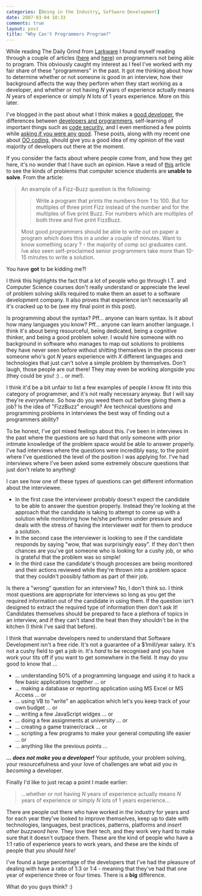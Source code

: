 ```yaml
---
categories: [Being in the Industry, Software Development]
date: 2007-03-04 10:33
comments: true
layout: post
title: "Why Can't Programmers Program?"
---
```

While reading The Daily Grind from <a href="http://www.larkware.com/" title="Larkware" target="_blank">Larkware</a> I found myself reading through a couple of articles (<a href="http://www.codinghorror.com/blog/archives/000781.html" title="Why Can't Programmers.. Program?" target="_blank">here</a> and <a href="http://www.hanselman.com/blog/YouCantTeachHeightMeasuringProgrammerCompetenceViaFizzBuzz.aspx" title="You Can't Teach Height - Measuring Programmer Competence via FizzBuzz" target="_blank">here</a>) on programmers not being able to program.  This obviously caught my interest as I feel I've worked with my fair share of these "programmers" in the past.  It got me thinking about how to determine whether or not someone is good in an interview, how their background affects the way they perform when they start working as a developer, and whether or not having <em>N</em> years of experience actually means <em>N</em> years of experience or simply <em>N</em> lots of 1 years experience. More on this later.

I've blogged in the past about what I think makes a <a href="/posts/the-day-job/trackback/" title="The Day Job">good developer</a>, the differences between <a href="/posts/developers-vs-programmers/trackback/" title="Developers vs Programmers">developers and programmers</a>, self-learning of important things such as <a href="/posts/learning-code-security/trackback/" title="Learning Code Security">code security</a>, and I even mentioned a few points while <a href="/posts/are-you-any-good/trackback/" title="Are you any Good?">asking if you were any good</a>.  These posts, along with my recent one about <a href="/posts/writing-object-oriented-code-vs-writing-code-in-an-object-oriented-language/" title="">OO coding</a>, should give you a good idea of my opinion of the vast majority of developers out there at the moment.

If you consider the facts about where people come from, and how they get here, it's no wonder that I have such an opinion.  Have a read of <a href="http://tickletux.wordpress.com/posts/using-fizzbuzz-to-find-developers-who-grok-coding/" title="Using FizzBuzz to find Developers who Grok Coding" target="_blank">this</a> article to see the kinds of problems that computer science students are <strong>unable to solve</strong>.  From the article:<blockquote><p>An example of a Fizz-Buzz question is the following:</p><blockquote><p>Write a program that prints the numbers from 1 to 100. But for multiples of three print Fizz instead of the number and for the multiples of five print Buzz. For numbers which are multiples of both three and five print FizzBuzz.</p></blockquote><p>Most good programmers should be able to write out on paper a program which does this in a under a couple of minutes.  Want to know something scary ? - the majority of comp sci graduates cant. Ive also seen self-proclaimed senior programmers take more than 10-15 minutes to write a solution.</p></blockquote>You have <strong>got</strong> to be kidding me?!

I think this highlights the fact that a lot of people who go through I.T. and Computer Science courses don't really understand or appreciate the level of problem solving skills required to make them an asset to a software development company.  It also proves that experience isn't necessarily all it's cracked up to be (see my final point in this post).

Is programming about the syntax? Pff... anyone can learn syntax.  Is it about how many languages you know? Pff... anyone can learn another language.  I think it's about being resourceful, being dedicated, being a cognitive thinker, and being a good problem solver.  I would hire someone with no background in software who manages to map out solutions to problems they have never seen before without shitting themselves in the process over someone who's got <em>N</em> years experience with <em>X</em> different languages and technologies that just can't solve a simple problem by themselves.  Don't laugh, those people are out there!  They may even be working alongside you (they could be you! :) .. or me!).

I think it'd be a bit unfair to list a few examples of people I know fit into this category of programmer, and it's not really necessary anyway.  But I will say they're <em>everywhere</em>.  So how do you weed them out before giving them a job? Is the idea of "FizzBuzz" enough?  Are technical questions and programming problems in interviews the best way of finding out a programmers ability?

To be honest, I've got mixed feelings about this.  I've been in interviews in the past where the questions are so hard that only someone with prior intimate knowledge of the problem space would be able to answer properly.  I've had interviews where the questions were incredibly easy, to the point where I've questioned the level of the position I was applying for.  I've had interviews where I've been asked some extremely obscure questions that just don't relate to anything!

I can see how one of these types of questions can get different information about the interviewee.
<ul><li>In the first case the interviewer probably doesn't expect the candidate to be able to answer the question properly.  Instead they're looking at the approach that the candidate is taking to attempt to come up with a solution while monitoring how he/she performs under pressure and deals with the stress of having the interviewer <em>wait</em> for them to produce a solution.</li><li>In the second case the interviewer is looking to see if the candidate responds by saying "wow, that was surprisingly easy".  If they don't then chances are you've got someone who is looking for a cushy job, or who is grateful that the problem was so simple!</li><li>In the third case the candidate's though processes are being monitored and their actions reviewed while they're thrown into a problem space that they couldn't possibly fathom as part of their job.</li></ul>

Is there a "wrong" question for an interview?  No, I don't think so.  I think most questions are appropriate for interviews so long as you get the required information out of the candidate in using them.  If the question isn't designed to extract the required type of information then don't ask it!  Candidates themselves should be prepared to face a plethora of topics in an interview, and if they can't stand the heat then they shouldn't be in the kitchen (I think I've said that before).

I think that wannabe developers need to understand that Software Development isn't a free ride.  It's not a guarantee of a $1mill/year salary.  It's not a cushy field to get a job in.  It's <em>hard</em> to be recognised and you have work your tits off if you want to get somewhere in the field.  It may do you good to know that ...<ul><li>... understanding 50% of a programming language and using it to hack a few basic applications together ... or</li><li>... making a database or reporting application using MS Excel or MS Access ... or</li><li>... using VB to "write" an application which let's you keep track of your own budget ... or</li><li>... writing a few JavaScript widges ... or</li><li>... doing a few assignments at university ... or</li><li>... creating a game trainer/crack ... or</li><li>... scripting a few programs to make your general computing life easier ... or</li><li>... anything like the previous points ...</li></ul>
<strong><em>... does not make you a developer!</em></strong>  Your aptitude, your problem solving, your resourcefulness and your love of challenges are what aid you in <em>becoming</em> a developer.

Finally I'd like to just recap a point I made earlier:<blockquote><p>...whether or not having <em>N</em> years of experience actually means <em>N</em> years of experience or simply <em>N</em> lots of 1 years experience...</p></blockquote>There are people out there who have worked in the industry for years and for each year they've looked to improve themselves, keep up to date with technologies, languages, best practices, patterns, platforms and *insert other buzzword here*.  They love their tech, and they work very hard to make sure that it doesn't outpace them.  These are the kind of people who have a 1:1 ratio of experience years to work years, and these are the kinds of people that <em>you should hire!</em>

I've found a large percentage of the developers that I've had the pleasure of dealing with have a ratio of 1:3 or 1:4 - meaning that they've had that one year of experience three or four times.  There is a <strong>big</strong> difference.

What do you guys think? :)

